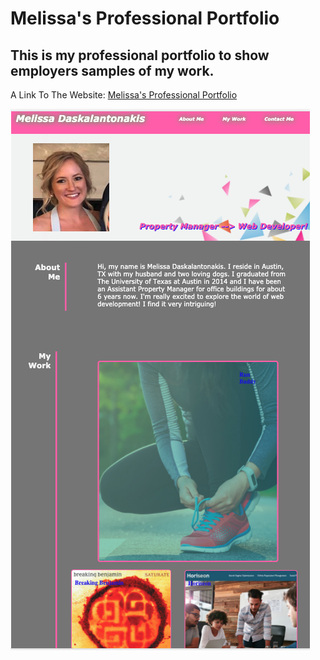 # Melissa's Professional Portfolio

## This is my professional portfolio to show employers samples of my work.

A Link To The Website: [Melissa's Professional Portfolio](https://melissadaska.github.io/Melissa-Professional-Portfolio/)

![Melissa Portfolio Screenshot](./assets/images/melissaportfolio.png)
